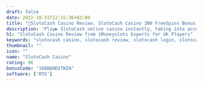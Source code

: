 ```yaml
---
draft: false
date: 2022-10-31T12:15:36+03:00
title: "🥇SlotoCash Casino Review. SlotoCash Casino 300 FreeSpins Bonus for UK"
description: 'Play▶ SlotoCash online casino instantly, taking into account✅ no deposit Bonus codes and get 100 Free Spins ➕ 200% for Enchanted Garden slot with the frequent withdrawals'
h1: "SlotoCash Casino Review from iMoneyslots Experts for UK Players"
keywords: "slotocash casino, slotocash review, slotocash login, slotocash bonus, slotocash bonus codes, slotocash mobile app, slotocash casino no deposit bonus" 
thumbnail: ""
icon: ""
name: "SlotoCash Casino"
rating: 96
bonusCode: "100BANDITWIN"
software: ['RTG']
---
```



